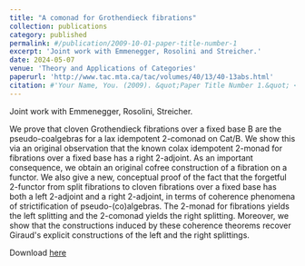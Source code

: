 ```yaml
---
title: "A comonad for Grothendieck fibrations"
collection: publications
category: published
permalink: #/publication/2009-10-01-paper-title-number-1
excerpt: 'Joint work with Emmenegger, Rosolini and Streicher.'
date: 2024-05-07
venue: 'Theory and Applications of Categories'
paperurl: 'http://www.tac.mta.ca/tac/volumes/40/13/40-13abs.html'
citation: #'Your Name, You. (2009). &quot;Paper Title Number 1.&quot; <i>Journal 1</i>. 1(1).'
---
```

Joint work with Emmenegger, Rosolini, Streicher.

We prove that cloven Grothendieck fibrations over a fixed base B are the pseudo-coalgebras for a lax idempotent 2-comonad on Cat/B. We show this via an original observation that the known colax idempotent 2-monad for fibrations over a fixed base has a right 2-adjoint. As an important consequence, we obtain an original cofree construction of a fibration on a functor. We also give a new, conceptual proof of the fact that the forgetful 2-functor from split fibrations to cloven fibrations over a fixed base has both a left 2-adjoint and a right 2-adjoint, in terms of coherence phenomena of strictification of pseudo-(co)algebras. The 2-monad for fibrations yields the left splitting and the 2-comonad yields the right splitting. Moreover, we show that the constructions induced by these coherence theorems recover Giraud's explicit constructions of the left and the right splittings.

Download [here](http://www.tac.mta.ca/tac/volumes/40/13/40-13abs.html)
